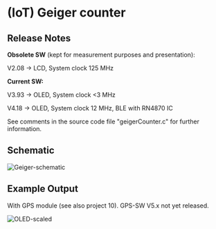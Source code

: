 # (IoT) Geiger counter

## Release Notes 

**Obsolete SW** (kept for measurement purposes and presentation):

V2.08 -> LCD, System clock 125 MHz

**Current SW:**

V3.93 -> OLED, System clock <3 MHz

V4.18 -> OLED, System clock 12 MHz, BLE with RN4870 IC

See comments in the source code file "geigerCounter.c" for further information.

## Schematic

![Geiger-schematic](https://github.com/user-attachments/assets/3f7c6d45-9b27-4dc5-8ed3-fc46305e2b7b)

## Example Output

With GPS module (see also project 10). GPS-SW V5.x not yet released. 

![OLED-scaled](https://github.com/Florian-Wilhelm/Raspberry-Pi/assets/77980708/4041ded5-5f8f-4de6-808a-c2b74051ebaa)

